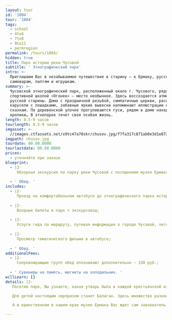 ```yaml
---
layout: tour
id: '1004'
tour: '1004'
tags:
  - school
  - 4to6
  - 7to8
  - 9to11
  - permregion
permalink: /tours/1004/
hidden: true
title: Парк истории реки Чусовой
subtitle: ' Этнографический парк'
intro: >-
  Приглашаем Вас в незабываемое путешествие в старину — к Ермаку, русским
  самоварам, лаптям и игрушкам.
summary: >-
  Чусовской этнографический парк, расположенный около г. Чусового, рядом со
  спортивной школой «Огонек» – место необычное. Здесь воссоздается атмосфера
  русской старины. Дома с праздничной резьбой, симпатичные церкви, расписные
  карусели с лошадками, забавные яркие вывески напоминают иллюстрации к русским
  сказкам. По деревенской улочке прогуливаются гуси, рядом в доме находятся
  кролики… В этнопарке течет своя особая жизнь.
length: 8.5-9 часов
tourlength: 8.5-9 часов
imgasset: >-
  //images.ctfassets.net/x9tc47a70skr/chusov.jpg/f7fa317c871ab0e3d1e872798d70e817/chusov.jpg
imgpath: chusov.jpg
tourdate: 00.00.0000
tourlastdate: 00.00.0000
prices:
  - уточняйте при заказе
blueprint:
  - |2-
     Обзорная экскурсия по парку реки Чусовой с посещением музея Ермака, музея «Балаган», крестьянской избы, сельской лавки и других интересных объектов; 
     
  - ' Обед. '
includes:
  - |2-
     Проезд на комфортабельном автобусе до этнографического парка истории реки Чусовой и обратно; 
     
  - |2-
     Входные билеты в парк + экскурсовод; 
     
  - |2-
     Услуги гида по маршруту, путевая информация о городе Чусовой, легендах и сказаниях об атамане Ермаке и много другой интерересной информации. 
     
  - |2-
     Просмотр тематического фильма в автобусе; 
     
  - ' Обед. '
additionalFees:
  - |2-
     Сопровождающие групп обед оплачивают дополнительно – 150 руб.; 
     
  - ' Сувениры на память, магниты на холодильник. '
willLearn: []
details: |2-
   Посетив парк, Вы узнаете, какая утварь была в каждой крестьянской избе. Увидите сани-розвальни, зыбку, глядельце, светец и еще множество необходимых в крестьянском быту предметов. Купеческая лавка поражает коллекцией русских самоваров, утюгов и машин «Зингер». 

   Для детей настоящим сюрпризом станет Балаган. Здесь множество разноцветных матрешек, пирамидок и деревянных медведей, с которыми можно поиграть. 

   А в единственном в нашем крае музее Ермака Вас ждет сам завоеватель и покоритель Сибири Ермак Тимофеевич. На картинах, панно Вы увидите сцены из его похода. И что особо волнительно, сможете подержать в руках оружие времен Ермака. Дорога до этнопарка проходит по местам, где в XVI веке Ермак шел со своей дружиной. Вы услышите предания, сказания о реке Чусовой и Ермаке. 

---
```

